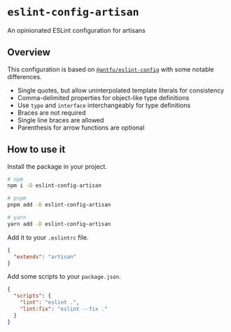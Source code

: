 # `eslint-config-artisan`

An opinionated ESLint configuration for artisans

## Overview

This configuration is based on [`@antfu/eslint-config`](https://github.com/antfu/eslint-config) with some notable differences.

- Single quotes, but allow uninterpolated template literals for consistency
- Comma-delimited properties for object-like type definitions
- Use `type` and `interface` interchangeably for type definitions
- Braces are not required
- Single line braces are allowed
- Parenthesis for arrow functions are optional

## How to use it

Install the package in your project.

```bash
# npm
npm i -D eslint-config-artisan

# pnpm
pnpm add -D eslint-config-artisan

# yarn
yarn add -D eslint-config-artisan
```

Add it to your `.eslintrc` file.

```json
{
  "extends": "artisan"
}
```

Add some scripts to your `package.json`.

```json
{
  "scripts": {
    "lint": "eslint .",
    "lint:fix": "eslint --fix ."
  }
}
```
